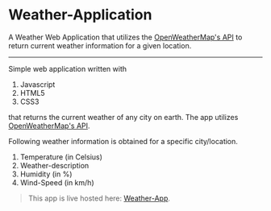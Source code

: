 # Weather-Application
A Weather Web Application that utilizes the [OpenWeatherMap's API](https://openweathermap.org/) to return current weather information for a given location.

***
Simple web application written with
  1. Javascript
  2. HTML5
  3. CSS3
  
 that returns the current weather of any city on earth. The app utilizes [OpenWeatherMap's API](https://openweathermap.org/).

 Following weather information is obtained for a specific city/location.
  1. Temperature (in Celsius)
  2. Weather-description
  3. Humidity  (in %)
  4. Wind-Speed  (in km/h)

>This app is live hosted here: [Weather-App](https://pranjalarora.github.io/weather-app-public/).
